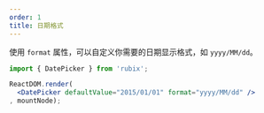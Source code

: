 ```yaml
---
order: 1
title: 日期格式
---
```


使用 `format` 属性，可以自定义你需要的日期显示格式，如 `yyyy/MM/dd`。

````jsx
import { DatePicker } from 'rubix';

ReactDOM.render(
  <DatePicker defaultValue="2015/01/01" format="yyyy/MM/dd" />
, mountNode);
````
